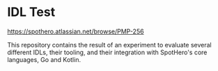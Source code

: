# IDL Test

https://spothero.atlassian.net/browse/PMP-256

This repository contains the result of an experiment to evaluate several
different IDLs, their tooling, and their integration with SpotHero's core
languages, Go and Kotlin.

